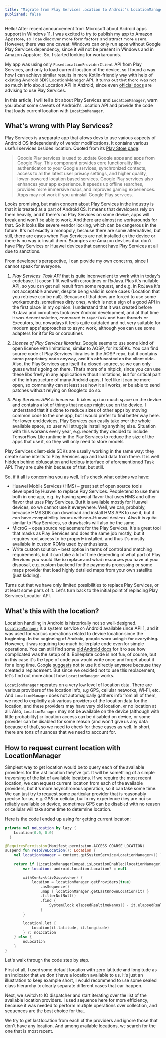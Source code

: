 ```yaml
---
title: "Migrate from Play Services Location to Android's LocationManager API"
published: false
---
```


Hello! After recent announcement from Microsoft about Android apps support in Windows 11, I was excited to try to publish my app to Amazon Appstore, so I can discover more form factors and attract more users. However, there was one caveat: Windows can only run apps without Google Play Services dependency, since it will not be present in Windows and in Amazon Appstore. So, I started looking for workarounds.

My app was using only `FusedLocationProviderClient` API from Play Services, and only to load current location of the device, so I found a way how I can achieve similar results in more Kotlin-friendly way with help of existing Android SDK LocationManager API. It turns out that there was not so much info about Location API in Android, since even [official docs](https://developer.android.com/guide/topics/location/migration) are advising to use Play Services.

In this article, I will tell a bit about Play Services and `LocationManager`, warn you about some caveats of Android's Location API and provide the code that loads current location with `LocationManager`.

## What's wrong with Play Services?

Play Services is a separate app that allows devs to use various aspects of Android OS independently of vendor modifications. It contains various useful services besides location. Quoted from its [Play Store page](https://play.google.com/store/apps/details?id=com.google.android.gms&hl=en_US&gl=US):

> Google Play services is used to update Google apps and apps from Google Play. This component provides core functionality like authentication to your Google services, synchronized contacts, access to all the latest user privacy settings, and higher quality, lower-powered location based services. Google Play services also enhances your app experience. It speeds up offline searches, provides more immersive maps, and improves gaming experiences. Apps may not work if you uninstall Google Play services.

Looks promising, but main concern about Play Services in the industry is that it is treated as a part of Android OS. It means that developers rely on them heavily, and if there's no Play Services on some device, apps will break and won't be able to work. And there are almost no workarounds for that. So it looks like severe vendor locking, which can be dangerous in the future. It's not exactly a monopoly, because there are some alternatives, but still, there are cases when Play Services are not installed on the device or there is no way to install them. Examples are Amazon devices that don't have Play Services or Huawei devices that cannot have Play Services at all due to sanctions.

From developer's perspective, I can provide my own concerns, since I cannot speak for everyone.

1. _Play Services' Task API_ that is quite inconvenient to work with in today's codebase. It doesn't fit well with coroutines or RxJava. Plus it's nullable API, so you can get null result from some request, and e.g. in RxJava it's not acceptable answer, despite being valid in some cases (Location that you retrieve can be null). Because of that devs are forced to use some workarounds, sometimes dirty ones, which is not a sign of a good API in the first place, in my opinion. I understand that it was created before RxJava and coroutines took over Android development, and at that time it was decent solution, compared to `AsyncTask` and bare threads or Executors, but nowadays it feels quite outdated and not very suitable for modern apps' approaches to async work, although you can use some adapters for it for Rx or coroutines.

2. _License of Play Services libraries._ Google seems to use some kind of open license with limitations, similar to AOSP, for its SDKs. You can find source code of Play Services libraries in the AOSP repo, but it contains some proprietary code anyway, and it's obfuscated on the client side. Also, the Play Services app itself if a closed-source, so we can only guess what's going on there. That's more of a nitpick, since you can use these libs freely in any application without limitations, but for critical part of the infrastructure of many Android apps, I feel like it can be more open, so community can at least see how it all works, or be able to send patches without relying on Google to do so.

3. _Play Services APK is immense._ It takes up too much space on the device and contains a lot of things that no app might use on the device. I understand that it's done to reduce sizes of other apps by moving common code to the one app, but I would prefer to find better way here. For lower end devices, Play Services can easily take over the whole available space, so user will struggle installing anything else. Situation with this worsens every year, e.g. recently they decided to include TensorFlow Lite runtime in the Play Services to reduce the size of the apps that use it, so they will only need to store models.

Play Services client-side SDKs are usually working in the same way: they create some intents to Play Services app and load data from there. It is well hidden behind obfuscation and tedious interface of aforementioned Task API. They are quite thin because of that, but still.

So, if it all is concerning you as well, let's check what options we have:

* Huawei Mobile Services (HMS) – great set of open source tools developed by Huawei to replace Play Services. People tend to use them both in one app, e.g. by having special flavor that uses HMS and other flavor that uses Play Services. But it is available mostly for Huawei devices, so we cannot use it everywhere. Well, we can, probably, because HMS SDK can download and install HMS APK to use it, but it can have compatibility issues with non-Huawei devices. Also it is quite similar to Play Services, so drawbacks will also be the same.
* MicroG – open source replacement for the Play Services. It's a great tool that masks as Play Services and does the same job mostly, but it requires root access to be properly installed, and thus it's mostly available in custom ROMs used by enthusiasts.
* Write custom solution – best option in terms of control and matching requirements, but it can take a lot of time depending of what part of Play Services you would like to replace and what resources you have at your disposal, e.g. custom backend for the payments processing or some maps provider that load highly detailed maps from your own satellite (just kidding).

Turns out that we have only limited possibilities to replace Play Services, or at least some parts of it. Let's turn back to the initial point of replacing Play Services Location API.

## What's this with the location?

Location handling in Android is historically not so well-designed. [`LocationManager`](https://developer.android.com/reference/android/location/LocationManager) is a system service on Android available since API 1, and it was used for various operations related to device location since the beginning. In the beginning of Android, people were using it for everything. However, it was requiring too much boilerplate code even for simple operations. You can still find some [old Android docs](https://stuff.mit.edu/afs/sipb/project/android/docs/training/basics/location/locationmanager.html) for it to see how complicated was the setup of it. Boilerplate code is not fun, of course, but in this case it's the type of code you would write once and forget about it for a long time. Google [suggests](https://developer.android.com/guide/topics/location/migration) not to use it directly anymore because they created a replacement. But since we decided not to use this replacement, let's find out more about how `LocationManager` works.

`LocationManager` operates on a very low level of location data. There are various providers of the location info, e.g GPS, cellular networks, Wi-Fi, etc. And `LocationManager` does not automagically gathers info from all of them, we need to explicitly ask various providers of the location data for the location, and these providers may have very old location, or no location at all. Also, `LocationManager` may not be available on the device (although with little probability) or location access can be disabled on device, or some provider can be disabled for some reason (and won't give us any data because of that), so we need to check for these cases as well. In short, there are tons of nuances that we need to account for.

## How to request current location with LocationManager

Simplest way to get location would be to query each of the available providers for the last location they've got. It will be something of a simple traversing of the list of available locations. If we require the most recent location, we can request current location from each of the available providers, but it's more asynchronous operation, so it can take some time. We can just try to request some particular provider that is reasonably precise for us, e.g. GPS or cellular, but in my experience they are not so reliably available on device, sometimes GPS can be disabled with no reason or cellular will take some time to determine location.

Here is the code I ended up using for getting current location:

```kotlin
private val noLocation by lazy {
    Location(0.0, 0.0)
  }

@RequiresPermission(Manifest.permission.ACCESS_COARSE_LOCATION)
suspend fun resolveLocation(): Location {
    val locationManager = context.getSystemService<LocationManager>() ?: return noLocation

    return if (LocationManagerCompat.isLocationEnabled(locationManager)) {
        var location: android.location.Location? = null

        withContext(ioDispatcher) {
            location = locationManager.getProviders(true)
                .asSequence()
                .map { locationManager.getLastKnownLocation(it) }
                .filterNotNull()
                .find {
                    SystemClock.elapsedRealtimeNanos() - it.elapsedRealtimeNanos <= locationFixTimeMaximum
                }
        }

        location?.let {
            Location(it.latitude, it.longitude)
        } ?: noLocation
    } else {
        noLocation
    }
}
```

Let's walk through the code step by step.

First of all, I used some default location with zero latitude and longitude as an indicator that we don't have a location available to us. It's just an illustration to keep example short, I would recommend to use some sealed class hierarchy to clearly separate different cases that can happen.

Next, we switch to IO dispatcher and start iterating over the list of the available location providers. I used sequence here for more efficiency, because it was needed to perform multiple operations over collection, and sequences are the best choice for that.

We try to get last location from each of the providers and ignore those that don't have any location. And among available locations, we search for the one that is most recent.
